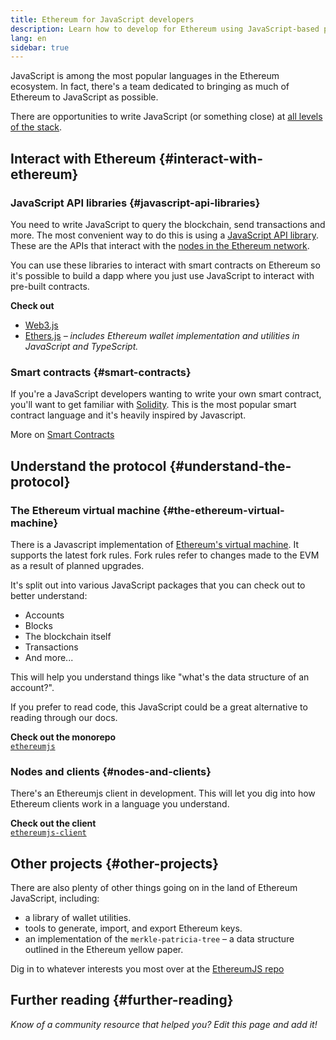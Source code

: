 ```yaml
---
title: Ethereum for JavaScript developers
description: Learn how to develop for Ethereum using JavaScript-based projects and tooling.
lang: en
sidebar: true
---
```


JavaScript is among the most popular languages in the Ethereum ecosystem. In fact, there's a team dedicated to bringing as much of Ethereum to JavaScript as possible.

There are opportunities to write JavaScript (or something close) at [all levels of the stack](/en/developers/docs/ethereum-stack/).

## Interact with Ethereum {#interact-with-ethereum}

### JavaScript API libraries {#javascript-api-libraries}

You need to write JavaScript to query the blockchain, send transactions and more. The most convenient way to do this is using a [JavaScript API library](/en/developers/docs/apis/javascript/). These are the APIs that interact with the [nodes in the Ethereum network](/en/developers/docs/clients-and-nodes/).

You can use these libraries to interact with smart contracts on Ethereum so it's possible to build a dapp where you just use JavaScript to interact with pre-built contracts.

**Check out**

- [Web3.js](https://web3js.readthedocs.io/)
- [Ethers.js](https://docs.ethers.io/) _– includes Ethereum wallet implementation and utilities in JavaScript and TypeScript._

### Smart contracts {#smart-contracts}

If you're a JavaScript developers wanting to write your own smart contract, you'll want to get familiar with [Solidity](https://solidity.readthedocs.io). This is the most popular smart contract language and it's heavily inspired by Javascript.

More on [Smart Contracts](/en/developers/docs/smart-contracts/)

## Understand the protocol {#understand-the-protocol}

### The Ethereum virtual machine {#the-ethereum-virtual-machine}

There is a Javascript implementation of [Ethereum's virtual machine](/en/developers/docs/evm/). It supports the latest fork rules. Fork rules refer to changes made to the EVM as a result of planned upgrades.

It's split out into various JavaScript packages that you can check out to better understand:

- Accounts
- Blocks
- The blockchain itself
- Transactions
- And more...

This will help you understand things like "what's the data structure of an account?".

If you prefer to read code, this JavaScript could be a great alternative to reading through our docs.

**Check out the monorepo**  
[`ethereumjs`](https://github.com/ethereumjs/ethereumjs-vm)

### Nodes and clients {#nodes-and-clients}

There's an Ethereumjs client in development. This will let you dig into how Ethereum clients work in a language you understand.

**Check out the client**  
[`ethereumjs-client`](https://github.com/ethereumjs/ethereumjs-client)

## Other projects {#other-projects}

There are also plenty of other things going on in the land of Ethereum JavaScript, including:

- a library of wallet utilities.
- tools to generate, import, and export Ethereum keys.
- an implementation of the `merkle-patricia-tree` – a data structure outlined in the Ethereum yellow paper.

Dig in to whatever interests you most over at the [EthereumJS repo](https://github.com/ethereumjs)

## Further reading {#further-reading}

_Know of a community resource that helped you? Edit this page and add it!_
